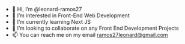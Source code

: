 - 👋 Hi, I’m @leonard-ramos27
- 👀 I’m interested in Front-End Web Development
- 🌱 I’m currently learning Next JS
- 💞️ I’m looking to collaborate on any Front End Development Projects
- 📫 You can reach me on my email ramos27leonard@gmail.com

<!---
leonard-ramos27/leonard-ramos27 is a ✨ special ✨ repository because its `README.md` (this file) appears on your GitHub profile.
You can click the Preview link to take a look at your changes.
--->
